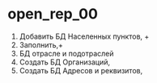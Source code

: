 # open_rep_00

1. Добавить БД Населенных пунктов, +
2. Заполнить,+
3. БД отрасле и подотраслей
4. Создать БД Организаций, 
5. Создать БД Адресов и реквизитов,